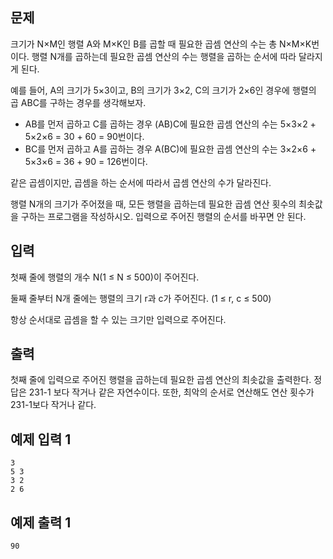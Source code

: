 ## 문제

크기가 N×M인 행렬 A와 M×K인 B를 곱할 때 필요한 곱셈 연산의 수는 총 N×M×K번이다. 행렬 N개를 곱하는데 필요한 곱셈 연산의 수는 행렬을 곱하는 순서에 따라 달라지게 된다.

예를 들어, A의 크기가 5×3이고, B의 크기가 3×2, C의 크기가 2×6인 경우에 행렬의 곱 ABC를 구하는 경우를 생각해보자.

- AB를 먼저 곱하고 C를 곱하는 경우 (AB)C에 필요한 곱셈 연산의 수는 5×3×2 + 5×2×6 = 30 + 60 = 90번이다.
- BC를 먼저 곱하고 A를 곱하는 경우 A(BC)에 필요한 곱셈 연산의 수는 3×2×6 + 5×3×6 = 36 + 90 = 126번이다.

같은 곱셈이지만, 곱셈을 하는 순서에 따라서 곱셈 연산의 수가 달라진다.

행렬 N개의 크기가 주어졌을 때, 모든 행렬을 곱하는데 필요한 곱셈 연산 횟수의 최솟값을 구하는 프로그램을 작성하시오. 입력으로 주어진 행렬의 순서를 바꾸면 안 된다.

## 입력

첫째 줄에 행렬의 개수 N(1 ≤ N ≤ 500)이 주어진다.

둘째 줄부터 N개 줄에는 행렬의 크기 r과 c가 주어진다. (1 ≤ r, c ≤ 500)

항상 순서대로 곱셈을 할 수 있는 크기만 입력으로 주어진다.

## 출력

첫째 줄에 입력으로 주어진 행렬을 곱하는데 필요한 곱셈 연산의 최솟값을 출력한다. 정답은 231-1 보다 작거나 같은 자연수이다. 또한, 최악의 순서로 연산해도 연산 횟수가 231-1보다 작거나 같다.

## 예제 입력 1

```
3
5 3
3 2
2 6
```

## 예제 출력 1

```
90
```
